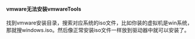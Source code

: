 #### vmware无法安装vmwareTools

找到vmware安装目录，搜索对应系统的iso文件，比如你装的虚拟机是win系统，那就搜windows.iso。然后像正常安装iso文件一样放到驱动器中就可以安装了。

